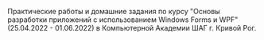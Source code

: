 Практические работы и домашние задания по курсу "Основы разработки приложений с использованием Windows Forms и WPF" (25.04.2022 - 01.06.2022) в Компьютерной Академии ШАГ г. Кривой Рог.
